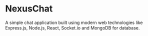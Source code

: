 # NexusChat
A simple chat application built using modern web technologies like Express.js, Node.js, React, Socket.io and MongoDB for database.
